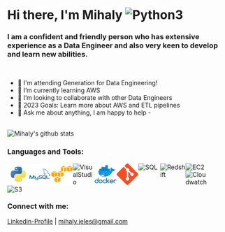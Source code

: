 <h1>Hi there, I'm Mihaly <img  alt="Python3" width="50px" src="https://em-content.zobj.net/source/animated-noto-color-emoji/356/waving-hand_1f44b.gif" /></h1>

<h3>I am a confident and friendly person who has extensive experience as a Data Engineer and also very keen to develop and learn new abilities.</h3>
<br>

- 🔭 I'm attending Generation for Data Engineering!
- 🌱 I’m currently learning AWS 
- 👯 I’m looking to collaborate with other Data Engineers
- 🥅 2023 Goals: Learn more about AWS and ETL pipelines
- 💬 Ask me about anything, I am happy to help
-<br /><br>


![Mihaly's github stats](https://github-readme-stats.vercel.app/api?username=mihalyjeles&show_icons=true&theme=radical)
<br />
### Languages and Tools:

<img align="left" alt="Python3" width="50px" src="https://raw.githubusercontent.com/github/explore/80688e429a7d4ef2fca1e82350fe8e3517d3494d/topics/python/python.png" />
<img align="left" alt="MySQL" width="50px" src="https://github.com/devicons/devicon/blob/master/icons/mysql/mysql-plain-wordmark.svg" />
<img align="left" alt="AWS" width="50px" src="https://github.com/devicons/devicon/blob/master/icons/amazonwebservices/amazonwebservices-original.svg" />
<img align="left" alt="VisualStudio" width="50px" src="https://cdn.jsdelivr.net/gh/devicons/devicon/icons/vscode/vscode-original.svg" />
<img align="left" alt="Docker" width="50px" src="https://raw.githubusercontent.com/github/explore/80688e429a7d4ef2fca1e82350fe8e3517d3494d/topics/docker/docker.png" />
<img align="left" alt="Git" width="50px" src="https://github.com/devicons/devicon/blob/master/icons/git/git-original.svg" />
<img align="left" alt="SQL" width="50px" src="https://tse3.mm.bing.net/th?id=OIP.ZKbg8HdzzxdYHnbKCeF9vAAAAA&pid=Api&P=0" />
<img align="left" alt="Redshift" width="58px" src="https://tse4.mm.bing.net/th?id=OIP.-OKEF8llrJqx5IstVJQj9gAAAA&pid=Api&P=0" />
<img align="left" alt="EC2" width="47px" src="https://tse2.mm.bing.net/th?id=OIP.frTt0YlIVSR30kCFx6X5sQAAAA&pid=Api&P=0" />
<img align="left" alt="Cloudwatch" width="50px" src="https://tse3.mm.bing.net/th?id=OIP.gDmlMDulZFUSSKz3Nw2vIAHaIZ&pid=Api&P=0" />
<img align="left" alt="S3" width="55px" src="https://tse4.mm.bing.net/th?id=OIP.iN-HyTrHbuxO909ZnqY7bAAAAA&pid=Api&P=0" /><br />

<br /><br />
### Connect with me:
[Linkedin-Profile](https://www.linkedin.com/in/mihaly-zoltan-jeles-64203526b/) | mihaly.jeles@gmail.com

